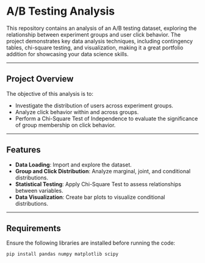 # A/B Testing Analysis

This repository contains an analysis of an A/B testing dataset, exploring the relationship between experiment groups and user click behavior. The project demonstrates key data analysis techniques, including contingency tables, chi-square testing, and visualization, making it a great portfolio addition for showcasing your data science skills.

---

## Project Overview

The objective of this analysis is to:
- Investigate the distribution of users across experiment groups.
- Analyze click behavior within and across groups.
- Perform a Chi-Square Test of Independence to evaluate the significance of group membership on click behavior.

---

## Features

- **Data Loading**: Import and explore the dataset.
- **Group and Click Distribution**: Analyze marginal, joint, and conditional distributions.
- **Statistical Testing**: Apply Chi-Square Test to assess relationships between variables.
- **Data Visualization**: Create bar plots to visualize conditional distributions.


---

## Requirements

Ensure the following libraries are installed before running the code:

```bash
pip install pandas numpy matplotlib scipy
